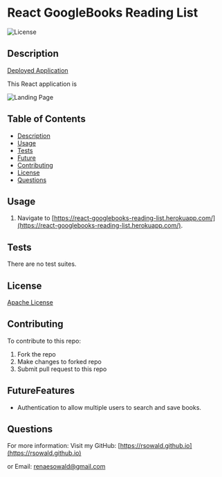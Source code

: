 # React GoogleBooks Reading List

![License](https://img.shields.io/badge/license-Apache-green.svg)
  
## Description

  [Deployed Application](https://react-googlebooks-reading-list.herokuapp.com/)
   
   This React application is 
    
  ![Landing Page](/public/images/screenshot.jpg)
  
## Table of Contents
  
  * [Description](#description)
  * [Usage](#usage)
  * [Tests](#tests)
  * [Future](#futureFeatures)
  * [Contributing](#contributing)
  * [License](#license)
  * [Questions](#questions)
    
## Usage
  1. Navigate to [https://react-googlebooks-reading-list.herokuapp.com/](https://react-googlebooks-reading-list.herokuapp.com/).
    
## Tests
  There are no test suites.
## License
  [Apache License](https://choosealicense.com/licenses/apache/)
  
  ## Contributing
  To contribute to this repo:
  1. Fork the repo
  1. Make changes to forked repo
  1. Submit pull request to this repo
  
## FutureFeatures
- Authentication to allow multiple users to search and save books.

## Questions
  
  For more information:
  Visit my GitHub: [https://rsowald.github.io](https://rsowald.github.io)

  or Email: renaesowald@gmail.com